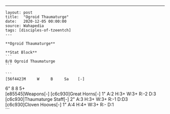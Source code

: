 ---
    layout: post
    title:  "Ogroid Thaumaturge"
    date:   2020-12-05 00:00:00
    source: Wahapedia
    tags: [disciples-of-tzeentch]
    ---
    
    **Ogroid Thaumaturge**
    
    **Stat Block**
    ```
    8/8 Ogroid Thaumaturge
    ```
    
    ```
    [56f442]M     W     B     Sa    [-]
6"    8     8     5+    
[e85545]Weapons[-]
[c6c930]Great Horns[-]
1"     A:2    H:3+   W:3+   R:-2   D:3   
[c6c930]Thaumaturge Staff[-]
2"     A:3    H:3+   W:3+   R:-1   D:D3  
[c6c930]Cloven Hooves[-]
1"     A:4    H:4+   W:3+   R:-    D:1   
    ```
    
    
    